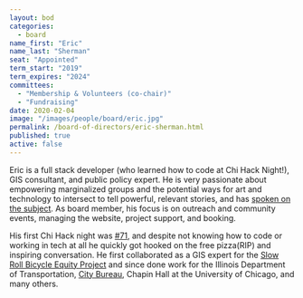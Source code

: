 ```yaml
---
layout: bod
categories: 
  - board
name_first: "Eric"
name_last: "Sherman"
seat: "Appointed"
term_start: "2019"
term_expires: "2024"
committees:
  - "Membership & Volunteers (co-chair)"
  - "Fundraising"
date: 2020-02-04
image: "/images/people/board/eric.jpg"
permalink: /board-of-directors/eric-sherman.html
published: true
active: false
---
```


Eric is a full stack developer (who learned how to code at Chi Hack Night!), GIS consultant, and public policy expert. He is very passionate about empowering marginalized groups and the potential ways for art and technology to intersect to tell powerful, relevant stories, and has [spoken on the subject]([https://youtu.be/ppf4K9fbVTA](https://youtu.be/ppf4K9fbVTA)). As board member, his focus is on outreach and community events, managing the website, project support, and booking. 

His first Chi Hack night was [#71](https://chihacknight.org/events/2013/08/27/data-science-for-social-good.html), and despite not knowing how to code or working in tech at all he quickly got hooked on the free pizza(RIP) and inspiring conversation. He first collaborated as a GIS expert for the [Slow Roll Bicycle Equity Project](https://chihacknight.org/events/2015/06/09/the-return-of-slow-roll-chicago.html) and since done work for the Illinois Department of Transportation, [City Bureau](https://drive.google.com/file/d/0B2HT4EU90th2WU1SUGpOQ3E5ejg/view), Chapin Hall at the University of Chicago, and many others. 
